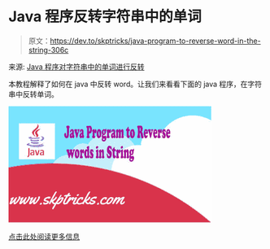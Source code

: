 # Java 程序反转字符串中的单词

> 原文：<https://dev.to/skptricks/java-program-to-reverse-word-in-the-string-306c>

来源: [Java 程序对字符串中的单词进行反转](https://www.skptricks.com/2019/08/java-program-to-reverse-word-in-string.html)

本教程解释了如何在 java 中反转 word。让我们来看看下面的 java 程序，在字符串中反转单词。

[![](img/8e0b6a5e9d2c1b40b7b9868b3f9b0056.png)](https://res.cloudinary.com/practicaldev/image/fetch/s--9591ClTW--/c_limit%2Cf_auto%2Cfl_progressive%2Cq_auto%2Cw_880/https://1.bp.blogspot.com/-xGxG0_LLVl8/XU-exfp7jpI/AAAAAAAADO4/vADd_rw5WI8oiKcCXnqCDOQltbByh5OHgCLcBGAs/s400/java-program-to-reverse-word-in-string.jpg)

[点击此处阅读更多信息](https://www.skptricks.com/2019/08/java-program-to-reverse-word-in-string.html)